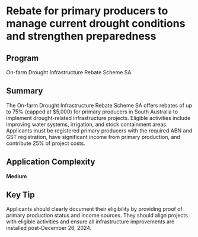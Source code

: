 # Rebate for primary producers to manage current drought conditions and strengthen preparedness
  
## Program
On-farm Drought Infrastructure Rebate Scheme SA

## Summary
The On-farm Drought Infrastructure Rebate Scheme SA offers rebates of up to 75% (capped at $5,000) for primary producers in South Australia to implement drought-related infrastructure projects. Eligible activities include improving water systems, irrigation, and stock containment areas. Applicants must be registered primary producers with the required ABN and GST registration, have significant income from primary production, and contribute 25% of project costs.

## Application Complexity
**Medium**

## Key Tip
Applicants should clearly document their eligibility by providing proof of primary production status and income sources. They should align projects with eligible activities and ensure all infrastructure improvements are installed post-December 26, 2024.
